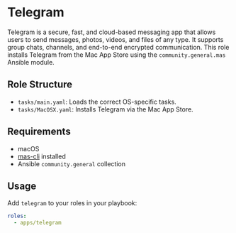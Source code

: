 # Telegram

Telegram is a secure, fast, and cloud-based messaging app that allows users to send messages, photos, videos, and files of any type. It supports group chats, channels, and end-to-end encrypted communication. This role installs Telegram from the Mac App Store using the `community.general.mas` Ansible module.

## Role Structure
- `tasks/main.yaml`: Loads the correct OS-specific tasks.
- `tasks/MacOSX.yaml`: Installs Telegram via the Mac App Store.

## Requirements
- macOS
- [mas-cli](https://github.com/mas-cli/mas) installed
- Ansible `community.general` collection

## Usage
Add `telegram` to your roles in your playbook:

```yaml
roles:
  - apps/telegram
```

